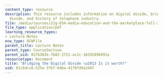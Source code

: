 ```yaml
---
content_type: resource
description: This resource includes information on digital divide, bridging the digital
  divide, and history of telephone industry.
file: /media/courses/21g-034-media-education-and-the-marketplace-fall-2005/61cbdcc6525e376f6dba4170fd9a2447_MIT21G_034F05_bridginworth.pdf
file_type: application/pdf
learning_resource_types:
- Lecture Notes
ocw_type: OCWFile
parent_title: Lecture Notes
parent_type: CourseSection
parent_uid: 817b383e-7b82-2721-ac2c-16292898491a
resourcetype: Document
title: "Bridging the Digital Divide \u2013 Is it worth?"
uid: 61cbdcc6-525e-376f-6dba-4170fd9a2447
---
```

